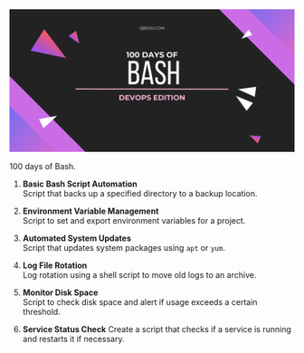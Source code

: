 <img src="banner.png" />

100 days of Bash.

1. **Basic Bash Script Automation**  
   Script that backs up a specified directory to a backup location.

2. **Environment Variable Management**  
   Script to set and export environment variables for a project.

3. **Automated System Updates**  
   Script that updates system packages using `apt` or `yum`.

4. **Log File Rotation**  
   Log rotation using a shell script to move old logs to an archive.

5. **Monitor Disk Space**  
   Script to check disk space and alert if usage exceeds a certain threshold.

6. **Service Status Check**
   Create a script that checks if a service is running and restarts it if necessary.
